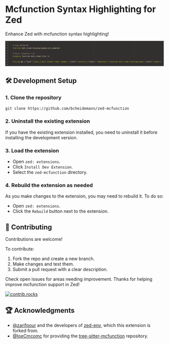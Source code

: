 # Mcfunction Syntax Highlighting for Zed

Enhance Zed with mcfunction syntax highlighting!

![screenshot.png](public/screenshot.png)

## 🛠️ Development Setup

### 1. Clone the repository

```shell
git clone https://github.com/bcheidemann/zed-mcfunction
```

### 2. Uninstall the existing extension

If you have the existing extension installed, you need to uninstall it before installing the development version.

### 3. Load the extension

- Open `zed: extensions`.
- Click `Install Dev Extension`.
- Select the `zed-mcfunction` directory.

### 4. Rebuild the extension as needed

As you make changes to the extension, you may need to rebuild it. To do so:

- Open `zed: extensions`.
- Click the `Rebuild` button next to the extension.

## 🎸 Contributing

Contributions are welcome!

To contribute:

1. Fork the repo and create a new branch.
2. Make changes and test them.
3. Submit a pull request with a clear description.

Check open issues for areas needing improvement. Thanks for helping improve mcfunction support in Zed!

<a href="https://github.com/bcheidemann/zed-mcfunction/graphs/contributors">
  <img alt="contrib.rocks" src="https://contrib.rocks/image?repo=bcheidemann/zed-mcfunction" />
</a>

## 🏆 Acknowledgments

- [@zarifpour](https://github.com/zarifpour) and the developers of [zed-env](https://github.com/zarifpour/zed-env), which this extension is forked from.
- [@IoeCmcomc](https://github.com/IoeCmcomc) for providing the [tree-sitter-mcfunction](https://github.com/IoeCmcomc/tree-sitter-mcfunction) repository.
